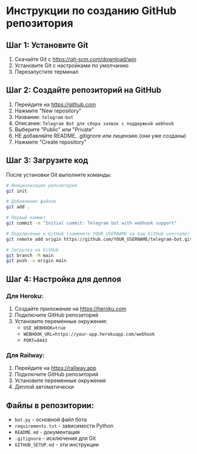 # Инструкции по созданию GitHub репозитория

## Шаг 1: Установите Git
1. Скачайте Git с https://git-scm.com/download/win
2. Установите Git с настройками по умолчанию
3. Перезапустите терминал

## Шаг 2: Создайте репозиторий на GitHub
1. Перейдите на https://github.com
2. Нажмите "New repository"
3. Название: `telegram-bot`
4. Описание: `Telegram Bot для сбора заявок с поддержкой webhook`
5. Выберите "Public" или "Private"
6. НЕ добавляйте README, .gitignore или лицензию (они уже созданы)
7. Нажмите "Create repository"

## Шаг 3: Загрузите код
После установки Git выполните команды:

```bash
# Инициализация репозитория
git init

# Добавление файлов
git add .

# Первый коммит
git commit -m "Initial commit: Telegram bot with webhook support"

# Подключение к GitHub (замените YOUR_USERNAME на ваш GitHub username)
git remote add origin https://github.com/YOUR_USERNAME/telegram-bot.git

# Загрузка на GitHub
git branch -M main
git push -u origin main
```

## Шаг 4: Настройка для деплоя

### Для Heroku:
1. Создайте приложение на https://heroku.com
2. Подключите GitHub репозиторий
3. Установите переменные окружения:
   - `USE_WEBHOOK=true`
   - `WEBHOOK_URL=https://your-app.herokuapp.com/webhook`
   - `PORT=8443`

### Для Railway:
1. Перейдите на https://railway.app
2. Подключите GitHub репозиторий
3. Установите переменные окружения
4. Деплой автоматически

## Файлы в репозитории:
- `bot.py` - основной файл бота
- `requirements.txt` - зависимости Python
- `README.md` - документация
- `.gitignore` - исключения для Git
- `GITHUB_SETUP.md` - эти инструкции
